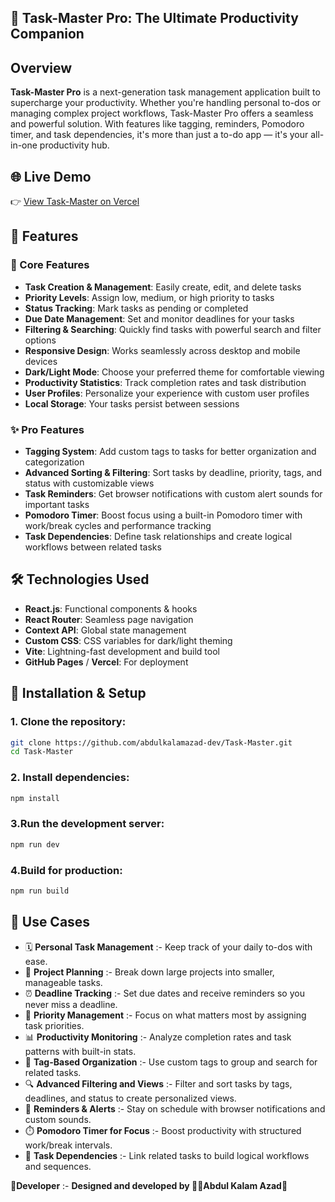 ## 📝 Task-Master Pro: The Ultimate Productivity Companion

## Overview

**Task-Master Pro** is a next-generation task management application built to supercharge your productivity. Whether you're handling personal to-dos or managing complex project workflows, Task-Master Pro offers a seamless and powerful solution. With features like tagging, reminders, Pomodoro timer, and task dependencies, it's more than just a to-do app — it's your all-in-one productivity hub.


## 🌐 Live Demo

👉 [View Task-Master on Vercel](https://task-master-pro-azad.vercel.app/)


## 🚀 Features

### 🔹 Core Features
- **Task Creation & Management**: Easily create, edit, and delete tasks
- **Priority Levels**: Assign low, medium, or high priority to tasks
- **Status Tracking**: Mark tasks as pending or completed
- **Due Date Management**: Set and monitor deadlines for your tasks
- **Filtering & Searching**: Quickly find tasks with powerful search and filter options
- **Responsive Design**: Works seamlessly across desktop and mobile devices
- **Dark/Light Mode**: Choose your preferred theme for comfortable viewing
- **Productivity Statistics**: Track completion rates and task distribution
- **User Profiles**: Personalize your experience with custom user profiles
- **Local Storage**: Your tasks persist between sessions

### ✨ Pro Features
- **Tagging System**: Add custom tags to tasks for better organization and categorization
- **Advanced Sorting & Filtering**: Sort tasks by deadline, priority, tags, and status with customizable views
- **Task Reminders**: Get browser notifications with custom alert sounds for important tasks
- **Pomodoro Timer**: Boost focus using a built-in Pomodoro timer with work/break cycles and performance tracking
- **Task Dependencies**: Define task relationships and create logical workflows between related tasks


## 🛠️ Technologies Used

- **React.js**: Functional components & hooks
- **React Router**: Seamless page navigation
- **Context API**: Global state management
- **Custom CSS**: CSS variables for dark/light theming
- **Vite**: Lightning-fast development and build tool
- **GitHub Pages** / **Vercel**: For deployment
  

## 🔧 Installation & Setup

### 1. Clone the repository:

```bash
git clone https://github.com/abdulkalamazad-dev/Task-Master.git
cd Task-Master

```

### 2. Install dependencies:
```bash
npm install
```

### 3.Run the development server:
```bash
npm run dev
````

### 4.Build for production:
```bash
npm run build
````

## 🌟 Use Cases

- 🗓️ **Personal Task Management** :- Keep track of your daily to-dos with ease.
- 🧩 **Project Planning** :- Break down large projects into smaller, manageable tasks.
- ⏰ **Deadline Tracking** :- Set due dates and receive reminders so you never miss a deadline.
- 🎯 **Priority Management** :- Focus on what matters most by assigning task priorities.
- 📊 **Productivity Monitoring** :- Analyze completion rates and task patterns with built-in stats.
- 🔖 **Tag-Based Organization** :- Use custom tags to group and search for related tasks.
- 🔍 **Advanced Filtering and Views** :- Filter and sort tasks by tags, deadlines, and status to create personalized views.
- 🔔 **Reminders & Alerts** :- Stay on schedule with browser notifications and custom sounds.
- ⏱️ **Pomodoro Timer for Focus** :- Boost productivity with structured work/break intervals.
- 🔗 **Task Dependencies** :- Link related tasks to build logical workflows and sequences.



🌟**Developer** :-
  ****Designed and developed by 👨‍💻Abdul Kalam Azad🌟****

